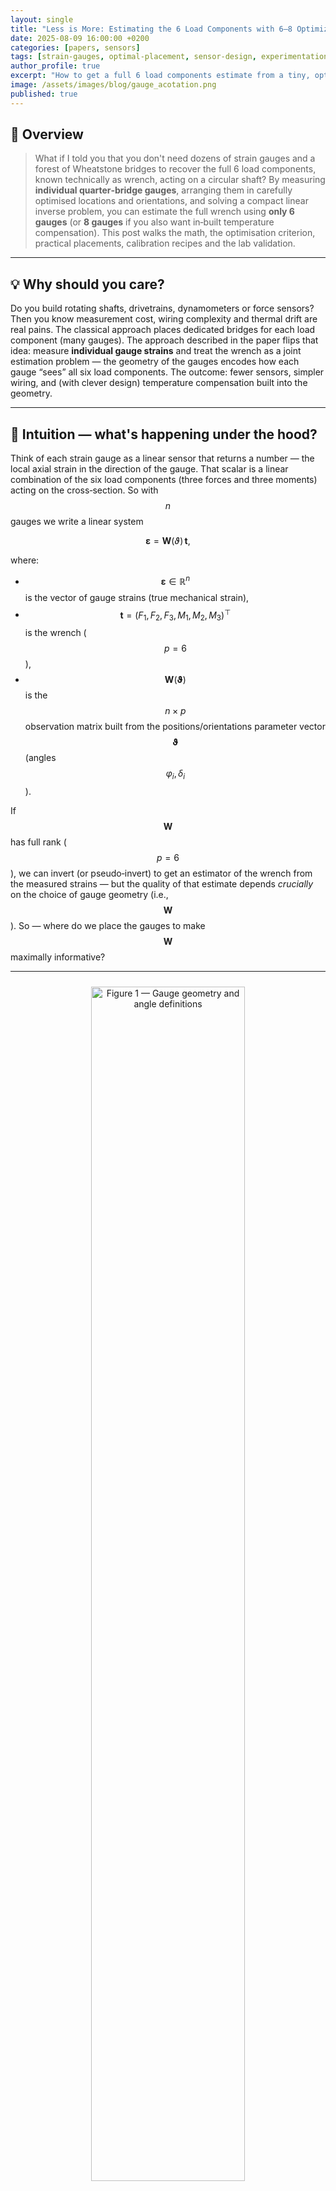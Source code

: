 ```yaml
---
layout: single
title: "Less is More: Estimating the 6 Load Components with 6–8 Optimized Strain Gauges"
date: 2025-08-09 16:00:00 +0200
categories: [papers, sensors]
tags: [strain-gauges, optimal-placement, sensor-design, experimentation]
author_profile: true
excerpt: "How to get a full 6 load components estimate from a tiny, optimised set of strain gauges — theory, optimisation, and practical calibration."
image: /assets/images/blog/gauge_acotation.png
published: true
---
```


## 🧐 Overview

> What if I told you that you don't need dozens of strain gauges and a forest of Wheatstone bridges to recover the full 6 load components, known technically as wrench, acting on a circular shaft? By measuring **individual quarter‑bridge gauges**, arranging them in carefully optimised locations and orientations, and solving a compact linear inverse problem, you can estimate the full wrench using **only 6 gauges** (or **8 gauges** if you also want in‑built temperature compensation). This post walks the math, the optimisation criterion, practical placements, calibration recipes and the lab validation. 

---

## 💡 Why should you care?

Do you build rotating shafts, drivetrains, dynamometers or force sensors? Then you know measurement cost, wiring complexity and thermal drift are real pains. The classical approach places dedicated bridges for each load component (many gauges). The approach described in the paper flips that idea: measure **individual gauge strains** and treat the wrench as a joint estimation problem — the geometry of the gauges encodes how each gauge “sees” all six load components. The outcome: fewer sensors, simpler wiring, and (with clever design) temperature compensation built into the geometry. 

---

## 🧠 Intuition — what's happening under the hood?

Think of each strain gauge as a linear sensor that returns a number — the local axial strain in the direction of the gauge. That scalar is a linear combination of the six load components (three forces and three moments) acting on the cross‑section. So with $$n$$ gauges we write a linear system

$$
\boldsymbol{\varepsilon} = \mathbf{W}(\vartheta)\,\mathbf{t},
$$

where:
* $$\boldsymbol{\varepsilon} \in \mathbb{R}^n$$ is the vector of gauge strains (true mechanical strain),
* $$\mathbf{t} = (F_1,F_2,F_3,M_1,M_2,M_3)^\top$$ is the wrench ($$p = 6$$),
* $$\mathbf{W}(\boldsymbol{\vartheta})$$ is the $$n\times p$$ observation matrix built from the positions/orientations parameter vector $$\boldsymbol{\vartheta}$$ (angles $$\varphi_i,\delta_i$$). 

If $$\mathbf{W}$$ has full rank ($$p = 6$$), we can invert (or pseudo‑invert) to get an estimator of the wrench from the measured strains — but the quality of that estimate depends *crucially* on the choice of gauge geometry (i.e., $$\mathbf{W}$$). So — where do we place the gauges to make $$\mathbf{W}$$ maximally informative? 

---

<!-- Figura 1 -->
<div style="text-align:center;margin:1.5rem 0">
  <img src="/assets/images/blog/gauge_acotation.png" alt="Figure 1 — Gauge geometry and angle definitions" style="width:70%; height:auto;">
  <p style="font-style: italic; font-size: 0.9em; margin-top: 0.5rem;">
    Figure 1 — Gauge geometry and angle definitions
  </p>
</div>

Figure 1 is your road‑map: $$\varphi$$ locates the gauge around the circumference and $$\delta$$ defines the gauge axis relative to the local circumferential direction. Use that figure to follow the geometry below. 

---

## 📐 The math (kept compact — but faithful)

### The local gauge model

The strain measured by a gauge bonded at azimuth $$\varphi$$ with orientation $$\delta$$ is linear in the wrench:

$$
\varepsilon \;=\; \frac{\partial\varepsilon}{\partial \mathbf{t}}\,\mathbf{t} \;=\; \mathbf{w}(\varphi,\delta)\,\mathbf{t}
$$

the complete explicit row vector $$\mathbf{w}(\varphi,\delta)$$ encodes the contributions of axial force, shear, torsion and bending to the axial strain at the gauge location. 

### Multi‑gauge observation model

Stacking the $$n$$ gauge measurements:

$$
\boldsymbol{\varepsilon} \;=\; \mathbf{W}(\boldsymbol{\vartheta})\,\mathbf{t}
$$

with $$\mathbf{W}$$ built by stacking the row vectors $$\mathbf{w}_{i} = \mathbf{w}(\varphi_i,\delta_i)$$. If we measure with noise (always!), the statistical model becomes

$$
\boldsymbol{\varepsilon}_m = \mathbf{W}\mathbf{t} + \mathbf{e}
$$

where $$\mathbf{e}$$ is the measurement error (noise + bias contributions). 

### The estimator (Weighted Least Squares-WLS / Maximum Likelihood-ML)

Assuming zero‑mean errors and known covariance $$\boldsymbol{\Sigma} = E[\mathbf{e}\mathbf{e}^\top]$$, the minimum‑variance linear estimator is the weighted least‑squares (equivalently ML under Gaussian noise):

$$
\hat{\mathbf{t}} = (\mathbf{W}^\top \boldsymbol{\Sigma}^{-1} {\mathbf{W}})^{-1}{\mathbf{W}}^\top\boldsymbol{\Sigma}^{-1}\,\boldsymbol{\varepsilon}_m
$$

If all gauges have identical, independent variance $$\boldsymbol{\Sigma} = \sigma^2 \mathbf{I}$$, this simplifies to ordinary least squares:

$$
\hat{\mathbf{t}} = ({\mathbf{W}}^\top \mathbf{W})^{-1}\mathbf{W}^\top\boldsymbol{\varepsilon}_m
$$

and the covariance of the estimate is

$$
\operatorname{var}(\hat{\mathbf{t}}) = \operatorname{var}(\varepsilon_m)\,(\mathbf{W}^\top \mathbf{W})^{-1}
$$

These are the operational formulas: compute $$\mathbf{W}$$ from the design, then compute the inverse once offline; real‑time estimation is a single matrix–vector product. 

---

## How to *choose* the positions and orientations? — D‑optimality

We want a configuration $$\boldsymbol{\vartheta}$$ that makes the estimate as precise as possible. The paper adopts the D‑optimality criterion: maximise information (minimise volume of the estimate covariance ellipsoid) by minimising

$$
\mathcal{F}(\mathbf{W}) = -\log\det(\mathbf{W}^\top \mathbf{W})
$$

D‑optimality is scale‑invariant (so forces and moments with different units don't skew the result) and well suited to sensor placement problems. The optimisation problem is

$$
\boldsymbol{\vartheta}_{\text{opt}} = \arg\min_{\boldsymbol{\vartheta}} \mathcal{F}(\mathbf{W}(\boldsymbol{\vartheta})), \quad \text{subject to} \quad \mathbf{c}(\boldsymbol{\vartheta})=\mathbf{0}
$$

This is the core design step: pick $$n\ge p$$ gauges, define their $$\varphi_i,\delta_i$$ parametrically, and run a search / gradient optimisation to minimise $$\mathcal{F}$$. 

---

## Attractive analytic family: the six‑gauge symmetric solution

Running the optimization the solutions show a simple, symmetric structure. One family that emerges (and that is very convenient to build) is:

$$
\begin{aligned}
\boldsymbol{\varphi}^{\text{opt}} &= (0^\circ,0^\circ,120^\circ,120^\circ,240^\circ,240^\circ) + (\varphi_a,\varphi_b,\varphi_a,\varphi_b,\varphi_a,\varphi_b)\\[4pt]
\boldsymbol{\delta}^{\text{opt}} &= (\alpha,-\alpha,\alpha,-\alpha,\alpha,-\alpha)
\end{aligned}
$$

So: three pairs of gauges separated by $$120^\circ$$ around the shaft; in each pair the gauges are mirrored with angles $$\pm\alpha$$. The optimisation reveals that the optimal $$\alpha$$ depends essentially on Poisson's ratio $$\nu$$ only. For typical metals ($$\nu$$ around 0.25–0.40) the global optimum lies near

$$
\alpha_{\mathrm{opt}} \approx 26.8^\circ \quad(\text{example for }\nu = 1/3)
$$

This compact family is both practically convenient and near‑optimal. 

---

## What about temperature effects?

Thermal (apparent) strain is ever‑present. The work models an additive homogeneous apparent strain $$\varepsilon_T$$ (same for all gauges), and extends the linear system as:

$$
\boldsymbol{\varepsilon}_m = \big[\,\mathbf{W}\ \ \mathbf{1}\,\big]
\begin{pmatrix}\mathbf{t}\\[4pt]\varepsilon_T\end{pmatrix} + \mathbf{e}
$$

so temperature can be treated as an extra parameter ($$p \Rightarrow p+1$$). With this viewpoint you can either:
* design $$\boldsymbol{\vartheta}$$ so the extra column is (approximately) orthogonal to the span of the mechanical columns (so $$\varepsilon_T$$ is identifiable), or
* choose symmetric configurations that *intrinsically cancel* the temperature term for the torque/bending components (the paper shows the 6‑gauge family cancels temperature for all components except axial force). 

With 8 gauges (two rosettes of 4 gauges), the paper gives symmetric configurations that fully compensate the apparent thermal strain for all mechanical components (i.e., $$p = 7$$ system with temperature included). Two practical solutions for 8 gauges are provided below — one corresponds to a $$60^\circ$$ rosette variant, the other to a $$90^\circ$$ rosette—both are symmetric and friendly for manufacturing.

$$\begin{aligned} {60}^{\circ} \text{ rosette}\\ \small{(\text{for } \nu=1/3)} \end{aligned} \quad \left| \quad
\begin{aligned}
\boldsymbol{\varphi}^{\text{opt}} &= (0^\circ,0^\circ,90^\circ,90^\circ,180^\circ,180^\circ,270^\circ,270^\circ)\\[4pt]
\boldsymbol{\delta}^{\text{opt}} &= (-9.9^\circ,50.1^\circ,9.9^\circ,-50.1^\circ,-9.9^\circ,50.1^\circ,9.9^\circ,-50.1^\circ)
\end{aligned}
\right.
$$

$$\begin{aligned} {90}^{\circ} \text{ rosette}\\ \small{(\text{for any } \nu)} \end{aligned} \quad \left| \quad
\begin{aligned}
\boldsymbol{\varphi}^{\text{opt}} &= (0^\circ,0^\circ,90^\circ,90^\circ,180^\circ,180^\circ,270^\circ,270^\circ)\\[4pt]
\boldsymbol{\delta}^{\text{opt}} &= (60^\circ,-30^\circ,30^\circ,-60^\circ,60^\circ,-30^\circ,30^\circ,-60^\circ)\phantom{----.}
\end{aligned}
\right.
$$

---

<div style="display:flex; justify-content:center; gap:2rem; margin:1.5rem 0; flex-wrap:wrap;">
  <!-- Figura 2 -->
  <div style="flex: 1; text-align:center; max-width:50%;">
    <img src="/assets/images/blog/config_8g_60grad.png" alt="Figure 2 – 8 strain gauge \( \mathit{60}^{\circ} \) rosette variant" style="width:90%; height:auto;">
    <p style="font-style: italic; font-size: 0.9em; margin-top: 0.5rem;">
      Figure 2 – 8 strain gauge \( \mathit{60}^{\circ} \) rosette variant
    </p>
  </div>

  <!-- Figura 3 -->
  <div style="flex: 1; text-align:center; max-width:50%;">
    <img src="/assets/images/blog/config_8g_90grad_sensitivity.png" alt="Figure 3 – 8 strain gauge \( \mathit{90}^{\circ} \) rosette variant" style="width:90%; height:auto;">
    <p style="font-style: italic; font-size: 0.9em; margin-top: 0.5rem;">
      Figure 3 – 8 strain gauge \( \mathit{90}^{\circ} \) rosette variant
    </p>
  </div>
</div>

---

## 📊 Optimal Configurations at a glance

The optimisation process in the paper converged on a small set of geometries that achieve full wrench estimation with minimal strain gauges — and, in some cases, built-in temperature compensation.  
The table below summarises the most relevant configurations, including the optimal gauge positions ($$\varphi$$) and orientations ($$\delta$$) for each design.   These are given in degrees and $$\nu$$ is Poisson’s ratio of the shaft material.

<div markdown="1" style="overflow-x:auto; max-width:100%;">

| Configuration | $$\boldsymbol{\vartheta}^{\text{opt}} = (\boldsymbol{\varphi}^{\text{opt}},\ \boldsymbol{\delta}^{\text{opt}})\,\,[\text{deg}]$$ | Temp. Comp. | Notes |
|---|---|---|---|
| **6-gauge symmetric** | $$\boldsymbol{\varphi}^{\text{opt}} = (0,0,120,120,240,240)$$ <br> $$\boldsymbol{\delta}^{\text{opt}} = (+\alpha,-\alpha,+\alpha,-\alpha,+\alpha,-\alpha)$$ | No | Optimal $$\alpha$$ depends on $$\nu$$; for $$\nu \approx \frac13$$, $$\alpha \approx 26.8^\circ$$. |
| **6-gauge, $$60^\circ\ \text{rosette}$$** | $$\boldsymbol{\varphi}^{\text{opt}} = (0,0,120,120,240,240)$$ <br> $$\boldsymbol{\delta}^{\text{opt}} = (+30,-30,+30,-30,+30,-30)$$ | No | Easier bonding; near-optimal performance; well suited for general-purpose shafts. |
| **6-gauge, $$90^\circ\ \text{rosette}$$** | $$\boldsymbol{\varphi}^{\text{opt}} = (0,0,120,120,240,240)$$ <br> $$\boldsymbol{\delta}^{\text{opt}} = (+45,-45,+45,-45,+45,-45)$$ | No | Alternate rosette layout; slightly less optimal but may simplify strain-gauge alignment in certain builds. |
| **8-gauge, $$60^\circ\ \text{rosette}$$** | $$\boldsymbol{\varphi}^{\text{opt}} = (0,0,90,90,180,180,270,270)$$ <br> $$\boldsymbol{\delta}^{\text{opt}} = (-9.9,50.1,9.9,-50.1,-9.9,50.1,9.9,-50.1)$$ | Yes | Fully compensates apparent thermal strain; $$\nu=\frac13$$ example. |
| **8-gauge, $$90^\circ\ \text{rosette}$$** | $$\boldsymbol{\varphi}^{\text{opt}} = (0,0,90,90,180,180,270,270)$$ <br> $$\boldsymbol{\delta}^{\text{opt}} = (60,-30,30,-60,60,-30,30,-60)$$ | Yes | Symmetric, $$\nu$$-independent, manufacturing-friendly. |

</div>

These configurations represent the sweet spot between **observability** and **practicality**: the 6-gauge layouts minimise sensor count, while the 8-gauge rosettes remove thermal strain from the equation without adding extra hardware.

---

## How well does it *really* perform? — variances and trade-offs

For the symmetric family, closed-form expressions are derived for the normalized variances of the estimated wrench components in the **6-gauge configuration** used to estimate the complete wrench. Denoting the variance of a single gauge by $$\operatorname{var}(\varepsilon)$$, the diagonal elements have the structure:

$$
\begin{aligned}
\frac{\operatorname{var}(F_1)}{\operatorname{var}(\varepsilon)} &= \frac{A^2 E^2}{6\,[\cos^2\alpha - \nu\sin^2\alpha]^2},\\[6pt]
\frac{\operatorname{var}(F_2)}{\operatorname{var}(\varepsilon)}=
\frac{\operatorname{var}(F_3)}{\operatorname{var}(\varepsilon)} &= 
\frac{A^2E^2 k^2}{3\,\sin^2(2\alpha)\,(1+\nu)^2},\\[6pt]
\frac{\operatorname{var}(M_1)}{\operatorname{var}(\varepsilon)} &= 
\frac{E^2 I_p^2}{6 R^2 \sin^2(2\alpha)\,(1+\nu)^2},\\[6pt]
\frac{\operatorname{var}(M_2)}{\operatorname{var}(\varepsilon)}
=\frac{\operatorname{var}(M_3)}{\operatorname{var}(\varepsilon)} &= 
\frac{E^2 w^2}{3\,[\cos^2\alpha - \nu\sin^2\alpha]^2}.
\end{aligned}
$$

These expressions expose the trade-off: a single $$\alpha$$ cannot simultaneously minimise variance for axial force, bending and torsion — hence the algebraic compromise that leads to $${\alpha}^{\mathrm{opt}}\approx 26.8^\circ$$.

---

## 🛠️ Practical calibration recipe (from the lab section)

The experimental section describes a careful calibration procedure for an 8‑gauge configuration. The paper recommends the following steps (condensed):

**1️⃣ Fit a sinusoid to each measured gauge signal**  
For each gauge $$i=1,\dots,n$$ fit the linear model over a full rotation:

$$
\boldsymbol{\varepsilon}^{i}_{m}(\theta) = A^{i}_{m}\cos\boldsymbol{\theta} + B^{i}_{m}\sin\boldsymbol{\theta} + C^{i}_{m}\,\mathbf{1}
$$

**2️⃣ Compute amplitude and phase from the fitted coefficients**  
From $$(A^{i}_{m},B^{i}_{m})$$ obtain:

$$
X^{i}_{m} = \sqrt{\left(A^{i}_{m}\right)^{2}+\left(B^{i}_{m}\right)^{2}}
$$

$$
\eta^{i}_{m} = \tan^{-1}\left(\frac{B^{i}_{m}}{A^{i}_{m}}\right)
$$

so the measured signal can be rewritten as:

$$
\boldsymbol{\varepsilon}^{i}_{m} = X^{i}_{m}\cos\big(\boldsymbol{\theta}-\eta^{i}_{m}\big) + C^{i}_{m}\,\mathbf{1}
$$

**3️⃣ Generate theoretical strains with the nominal geometry**  
Using the nominal $$(\boldsymbol{\varphi},\boldsymbol{\delta})$$ and the known reference wrench $$\mathbf{t}(\theta)$$, theoretical strains $$(\boldsymbol{\varepsilon}_{t}(\theta))$$ can be computed as:

$$
\boldsymbol{\varepsilon}_{t}(\theta) = \mathbf{W}(\boldsymbol{\varphi},\boldsymbol{\delta})\,\mathbf{t}(\theta)
$$

and fit the same sinusoidal model to each theoretical signal to get $$X^{i}_{t}$$, $$\eta^{i}_{t}$$ and $$C^{i}_{t}$$.

**4️⃣ Calibrate the gauge orientations by phase matching**  
Update the model orientations to minimise the phase differences

$$
\Delta\eta^{i} = \eta^{i}_{m} - \eta^{i}_{t}
$$

$$
\delta^{\text{new}}_{i} = \delta^{\text{old}}_{i} + \Delta\eta^{i}
$$

and iterate (if needed) until the residual phase is within tolerance. Denote the calibrated vector by $$\boldsymbol{\delta}^{*}$$.

**5️⃣ Recompute theoretical strains with the calibrated orientations**  
With $$\boldsymbol{\delta}^{*}$$, calibrated strains can be computed as:

$$
\boldsymbol{\varepsilon}_{t,\mathrm{cal}}(\theta) = \mathbf{W}(\boldsymbol{\varphi},\boldsymbol{\delta}^{*})\,\mathbf{t}(\theta)
$$

**6️⃣ Re-fit amplitude and offset on the calibrated theoretical signals**  
Repeat the sinusoidal fit on $$\boldsymbol{\varepsilon}_{t,\mathrm{cal}}$$ to obtain $$X^{i}_{t,\mathrm{cal}}$$ and $$C^{i}_{t,\mathrm{cal}}$$.

**7️⃣ Compute calibrated measurement signals**  
For each gauge:

$$
\varepsilon^{i}_{m,\mathrm{cal}}=\frac{X^{i}_{t,\mathrm{cal}}}{X^{i}_{m}}\left(\boldsymbol{\varepsilon}^{i}_{m} - C^{i}_{m}\,\mathbf{1}\right)+C^{i}_{t,\mathrm{cal}}\,\mathbf{1}.
$$

The full procedure is repeatable; follow it closely if you plan a precise calibration. Next, you can find an example of the calibration procedure code on $$\mathtt{Python}$$:

{: .code-title}
Strain gauges calibration — Python
```python
# ------------------------------------------------------------
# Implements the full 7-step calibration procedure described in the paper:
# 1) Fit A cos θ + B sin θ + C to each measured gauge.
# 2) Compute amplitude (X_m) and phase (η_m).
# 3) Generate theoretical strains with nominal geometry, fit X_t and η_t.
# 4) Phase differences -> δ corrections (δ*).
# 5) Recompute theoretical strains with δ*.
# 6) Fit X_t_cal and C_t_cal on the calibrated theoretical signals.
# 7) Scale/offset each measured signal to match the calibrated theory.
# ------------------------------------------------------------
from __future__ import annotations
import numpy as np
from typing import Callable, Dict, Tuple

def fit_cos_sin(theta: np.ndarray, y: np.ndarray) -> Dict[str, float]:
    """
    Fits y ≈ A cos θ + B sin θ + C by linear least squares.
    Returns dict with A, B, C, amplitude (X), phase (η), and RMS residual.
    theta: radians
    """
    X = np.column_stack([np.cos(theta), np.sin(theta), np.ones_like(theta)])
    beta, *_ = np.linalg.lstsq(X, y, rcond=None)
    A, B, C = beta
    amp = np.hypot(A, B)
    eta = np.arctan2(B, A)  # radians
    resid = y - (X @ beta)
    rms = np.sqrt(np.mean(resid**2))
    return {"A": float(A), "B": float(B), "C": float(C),
            "amp": float(amp), "eta": float(eta), "rms": float(rms)}

def wrap_to_pi(angle: np.ndarray | float) -> np.ndarray | float:
    """Wrap angle(s) to [-π, π]."""
    return (angle + np.pi) % (2.0 * np.pi) - np.pi

def per_gauge_scale_offset(y_meas: np.ndarray, y_theo: np.ndarray) -> Tuple[float, float]:
    """
    Fits y_meas ≈ s * y_theo + o (per gauge).
    Returns (s, o).
    """
    X = np.column_stack([y_theo, np.ones_like(y_theo)])
    beta, *_ = np.linalg.lstsq(X, y_meas, rcond=None)
    s, o = beta
    return float(s), float(o)

# -------- Calibration driver --------

def calibrate_deltas_and_scale(
    theta: np.ndarray,                                # (T,) angles in radians
    eps_meas: np.ndarray,                             # (T, n_gauges) measured strains
    eps_theoretical_func: Callable[[np.ndarray, np.ndarray, np.ndarray], np.ndarray],
    varphi: np.ndarray,                               # (n,) azimuths (deg or rad, consistent with model)
    delta_init: np.ndarray,                           # (n,) initial orientations
    angle_unit: str = "deg",                          # "deg" or "rad" for δ
) -> Dict[str, np.ndarray]:
    """
    Full 7-step calibration as described in the paper.
    """
    T, n = eps_meas.shape

    # Step 1 & 2: Fit measured signals, extract amplitudes and phases
    fit_meas = [fit_cos_sin(theta, eps_meas[:, i]) for i in range(n)]
    X_m   = np.array([f["amp"] for f in fit_meas])
    eta_m = np.array([f["eta"] for f in fit_meas])
    C_m   = np.array([f["C"] for f in fit_meas])

    # Step 3: Generate theoretical strains with nominal geometry
    eps_theo = eps_theoretical_func(theta, varphi, delta_init)
    fit_theo = [fit_cos_sin(theta, eps_theo[:, i]) for i in range(n)]
    X_t   = np.array([f["amp"] for f in fit_theo])
    eta_t = np.array([f["eta"] for f in fit_theo])
    C_t   = np.array([f["C"] for f in fit_theo])

    # Step 4: Phase differences -> δ correction
    d_eta = wrap_to_pi(eta_m - eta_t)  # radians
    if angle_unit == "deg":
        d_delta = np.degrees(d_eta)
    else:
        d_delta = d_eta
    delta_star = delta_init + d_delta

    # Step 5 & 6: Recompute theoretical strains with δ*, fit again
    eps_theo_cal = eps_theoretical_func(theta, varphi, delta_star)
    fit_theo_cal = [fit_cos_sin(theta, eps_theo_cal[:, i]) for i in range(n)]
    X_t_cal = np.array([f["amp"] for f in fit_theo_cal])
    C_t_cal = np.array([f["C"] for f in fit_theo_cal])

    # Step 7: Scale/offset measured signals to match calibrated theory
    scales = np.zeros(n)
    offsets = np.zeros(n)
    for i in range(n):
        s, o = per_gauge_scale_offset(eps_meas[:, i] - C_m[i], eps_theo_cal[:, i] - C_t_cal[i])
        scales[i]  = s
        offsets[i] = o + C_t_cal[i]

    return {
        "delta_star": delta_star,
        "X_m": X_m, "eta_m": eta_m, "C_m": C_m,
        "X_t": X_t, "eta_t": eta_t, "C_t": C_t,
        "phase_diff": d_eta,
        "X_t_cal": X_t_cal, "C_t_cal": C_t_cal,
        "scales": scales, "offsets": offsets,
        "eps_theo_cal": eps_theo_cal,
    }
```

**How to use it?** This is the recommended workflow to apply the calibration procedure in practice.

{: .code-title}
Strain gauges calibration: How to use it — Python
```python
# You must implement eps_theoretical_func with YOUR model, using the equations from the paper.

def eps_theoretical_func(theta, varphi, delta):
    """
    Build W(varphi, delta) using the paper's equations.
    Define a reference wrench t(θ) (e.g., a rotating load).
    Return ε_theo(θ) = W(varphi, delta) @ t(θ) for each θ.
    Must return shape (T, n_gauges).
    """
    # Example pseudocode:
    # W = build_W_from_geometry(varphi, delta, material, geometry)
    # t_theta = build_reference_wrench_over_theta(theta)  # (T, p)
    # return W @ t_theta.T   # or t_theta @ W.T depending on your convention
    raise NotImplementedError

# Example usage:
calib = calibrate_deltas_and_scale(
    theta=theta,                      # (T,)
    eps_meas=eps_meas,                 # (T, n)
    eps_theoretical_func=eps_theoretical_func,
    varphi=varphi,                     # (n,)
    delta_init=delta_init,             # (n,)
    angle_unit="deg",                  # or "rad"
)

delta_star = calib["delta_star"]
scales     = calib["scales"]
offsets    = calib["offsets"]

# With δ* and scales/offsets, rebuild W and proceed to wrench estimation.
```

---

<!-- Figura 4 -->
<div style="text-align:center;margin:1.5rem 0">
  <img src="/assets/images/blog/experimental_rig.jpg" alt="Figure 4 — Experimental test rig" style="width:80%; height:auto;">
  <p style="font-style: italic; font-size: 0.9em; margin-top: 0.5rem;">
    Figure 4 — Experimental test rig
  </p>
</div>

The lab validation proved the concept: the 8‑gauge scheme returned wrench estimates consistent with the classic full/half‑bridge references, though with higher scatter — which highlights that careful bonding, wiring and noise control are crucial in practice. 

---

## Implementation notes — code recipe

Here’s the minimal algorithmic skeleton to go from measured strains to wrench (assuming you provide the numeric $$\mathbf{W}$$ from the chosen geometry):

{: .code-title}
Wrench estimation — Python
```python
# ------------------------------------------------------------
# Robust utilities to estimate the 6-component wrench from gauge strains.
# - Handles OLS, WLS, Tikhonov regularization, and optional temperature term.
# - Clean API: precompute reconstructor K offline, then apply online.
# ------------------------------------------------------------
from __future__ import annotations
import numpy as np
from dataclasses import dataclass
from typing import Optional, Tuple

@dataclass
class Reconstructor:
    K: np.ndarray                 # (p x n) reconstructor matrix
    cov_t: Optional[np.ndarray]   # (p x p) covariance up to var(eps) scale, if available
    p: int                        # number of estimated parameters (6 or 7 with temperature)
    cond: float                   # cond number of normal matrix
    used_wls: bool
    lam: float

def _check_full_column_rank(W: np.ndarray) -> None:
    u, s, vh = np.linalg.svd(W, full_matrices=False)
    rank = np.sum(s > (np.finfo(float).eps * max(W.shape) * s.max()))
    if rank < W.shape[1]:
        raise np.linalg.LinAlgError(
            f"W appears rank-deficient (rank={rank} < p={W.shape[1]}). "
            f"Revisit gauge placement or add regularization (lam>0)."
        )

def precompute_reconstructor(
    W: np.ndarray,
    Sigma: Optional[np.ndarray] = None,   # measurement covariance (n x n) or None -> sigma^2 I
    lam: float = 0.0,                     # Tikhonov regularization (λ>=0). Try small, e.g. 1e-6
) -> Reconstructor:
    """
    Build reconstructor K for hat{t} = K @ eps_meas.
    If Sigma is provided -> WLS; otherwise OLS. Optionally add Tikhonov (lam*I).
    Returns covariance up to var(eps) scaling when Sigma is scalar * I (unknown).
    """
    n, p = W.shape
    used_wls = Sigma is not None

    if used_wls:
        # Whitening: solve with Sigma^{-1/2} W and Sigma^{-1/2} eps
        try:
            # Cholesky is ideal if Sigma SPD; else fall back to SVD-based whitening
            L = np.linalg.cholesky(Sigma)
            Linv = np.linalg.inv(L)
            Ww = Linv @ W
        except np.linalg.LinAlgError:
            # Symmetric sqrt via SVD
            U, s, VT = np.linalg.svd(Sigma)
            Sinvhalf = (U * (1.0/np.sqrt(s))) @ U.T
            Ww = Sinvhalf @ W
        N = Ww.T @ Ww  # equivalent to W^T Sigma^{-1} W
    else:
        N = W.T @ W

    # Tikhonov (ridge) regularization to stabilize inversion if needed
    if lam > 0.0:
        N = N + lam * np.eye(p)

    # Condition number for diagnostics
    cond = np.linalg.cond(N)

    # Invert normal matrix robustly
    try:
        Ninv = np.linalg.inv(N)
    except np.linalg.LinAlgError:
        # Pseudo-inverse fallback
        Ninv = np.linalg.pinv(N)
    K = Ninv @ W.T
    if used_wls:
        # For WLS: K_full = (W^T Σ^{-1} W)^{-1} W^T Σ^{-1}
        # Since we built N with whitened W, we still need Σ^{-1} on the right when applying.
        # We'll handle that in estimate_wrench().
        pass

    # Covariance up to scale:
    cov_t = Ninv  # var(t_hat) = var(eps) * N^{-1} when Sigma = sigma^2 I

    return Reconstructor(K=K, cov_t=cov_t, p=p, cond=cond, used_wls=used_wls, lam=lam)

def estimate_wrench(
    eps_meas: np.ndarray,
    W: np.ndarray,
    recon: Reconstructor,
    Sigma: Optional[np.ndarray] = None,
    var_eps: Optional[float] = None,
) -> Tuple[np.ndarray, Optional[np.ndarray]]:
    """
    Apply reconstructor to measured strains.
    - If Sigma given and recon.used_wls=True, applies Σ^{-1} on the right.
    - Returns (t_hat, cov_t_hat) where cov_t_hat = var_eps * recon.cov_t if var_eps known.
    """
    if recon.used_wls:
        if Sigma is None:
            raise ValueError("Sigma must be provided at apply-time for WLS.")
        # Compute Σ^{-1} ε
        try:
            LinvT = np.linalg.inv(np.linalg.cholesky(Sigma)).T  # solve Σ x = y via Cholesky
            rhs = LinvT @ (LinvT @ eps_meas)  # ≈ Σ^{-1} ε
        except np.linalg.LinAlgError:
            U, s, VT = np.linalg.svd(Sigma)
            rhs = (U * (1.0/s)) @ (U.T @ eps_meas)  # Σ^{-1} ε
        t_hat = recon.K @ rhs
    else:
        t_hat = recon.K @ eps_meas

    cov_t_hat = None
    if (recon.cov_t is not None) and (var_eps is not None):
        cov_t_hat = var_eps * recon.cov_t
    return t_hat, cov_t_hat

def augment_temperature(W: np.ndarray) -> np.ndarray:
    """
    Add a column of ones to W to estimate uniform apparent strain ε_T as an extra parameter.
    New p = 7 with last component = ε_T.
    """
    ones = np.ones((W.shape[0], 1))
    return np.hstack([W, ones])
```

If you include temperature as an extra unknown, augment $$\mathbf{W}$$ with a column of ones and follow the same procedure ($$p \Rightarrow p+1$$).

**How to use it?** This is the recommended workflow to apply the wrench estimation procedure in practice.

{: .code-title}
Wrench estimation: How to use it — Python
```python
# 1) Build the W matrix from your strain-gauge configuration.
#    Use your azimuths (φ), orientations (δ), and the shaft geometry and material properties,
#    following the analytical expressions in the paper. 
W = build_W_from_geometry(phi, delta, material, geometry)  # <- you implement this

# 2) (Optional) Include a uniform temperature term.
#    If you want to estimate a uniform apparent strain ε_T to compensate for temperature effects,
#    augment W with a column of ones.
W = augment_temperature(W)

# 3) Precompute the reconstructor (offline).
#    This step only needs to be done once, as long as W does not change.
recon = precompute_reconstructor(W, Sigma=None, lam=1e-8)  # OLS + small regularization

# 4) Estimate the wrench from new measurements (online).
#    With each new calibrated strain vector eps_meas, estimate the wrench t_hat
#    and its covariance.
WTW_inv = np.linalg.inv(W.T @ W)
K = WTW_inv @ W.T
t_hat = K @ eps_meas
```

---

## Design checklist — practical tips before you glue a gauge

* Bonding quality is everything: any misalignment will lead to erroneous estimations. We’ll talk more about this in future posts. 
* If you expect varying temperature, use the 8‑gauge designs from the paper (rosettes) — they are symmetric and give built‑in compensation.   
* Calibrate: follow the 7‑step calibration procedure above. Simple calibration reduces scatter a lot.   
* If you must use rosettes for mechanical ease, choose configurations the paper identifies as near‑optimal. 

---

## 🤔 Closing thoughts

This approach is a reminder that **measurement design is not just about adding more sensors — it’s about placing the right ones in the right place**. The elegance here lies in reducing complexity without losing observability.  

Could you adapt the same philosophy to other domains — fewer accelerometers for vibration analysis, or fewer thermocouples for thermal mapping?  

And remember, <strong style="color:#30e3ca;">"Sometimes less truly is more".</strong>

---

## 📚 Credits & reference

This post faithfully summarises and visualises the results from:  
<div style="border-left: 4px solid #30e3ca; padding: 0.8em 1em; background: #f9f9f9; font-size: 0.95em;">
  <strong>X. Iriarte, J. Aginaga, G. Gainza, J. Ros, <u>J. Bacaicoa</u></strong><br>
  <em>Optimal strain-gauge placement for mechanical load estimation in circular cross-section shafts</em><br>
  <strong><em>Measurement</em></strong>, 174 (2021) 108938<br>
  <a href="https://doi.org/10.1016/j.measurement.2020.108938">🔗 Read on <em>Measurement</em> journal</a>
</div>

---

## 💌 Let’s Connect

* Got an idea or suggestion? [Open an issue](https://github.com/julenbacaicoa/julenbacaicoa.github.io/issues) — I’m always open to improvements.  
* Curious to collaborate? Drop me a line → <a href="mailto:julen.bacaicoa@unavarra.es">julen.bacaicoa@unavarra.es</a>.  
* Prefer socials? You’ll find the links in the footer below.